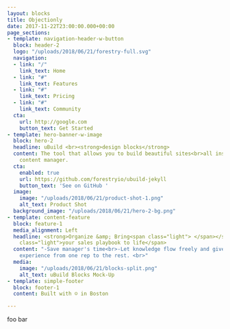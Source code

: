 ```yaml
---
layout: blocks
title: Objectionly
date: 2017-11-22T23:00:00.000+00:00
page_sections:
- template: navigation-header-w-button
  block: header-2
  logo: "/uploads/2018/06/21/forestry-full.svg"
  navigation:
  - link: "/"
    link_text: Home
  - link: "#"
    link_text: Features
  - link: "#"
    link_text: Pricing
  - link: "#"
    link_text: Community
  cta:
    url: http://google.com
    button_text: Get Started
- template: hero-banner-w-image
  block: hero-2
  headline: uBuild <br><strong>design blocks</strong>
  content: The tool that allows you to build beautiful sites<br>all inside Forestry's
    content manager.
  cta:
    enabled: true
    url: https://github.com/forestryio/ubuild-jekyll
    button_text: 'See on GitHub '
  image:
    image: "/uploads/2018/06/21/product-shot-1.png"
    alt_text: Product Shot
  background_image: "/uploads/2018/06/21/hero-2-bg.png"
- template: content-feature
  block: feature-1
  media_alignment: Left
  headline: <strong>Organize &amp; Bring<span class="light"> </span></strong><span
    class="light">your sales playbook to life</span>
  content: "-Save manager's time<br>-Let knowledge flow freely and give a consistent
    experience from one rep to the rest. <br>"
  media:
    image: "/uploads/2018/06/21/blocks-split.png"
    alt_text: uBuild Blocks Mock-Up
- template: simple-footer
  block: footer-1
  content: Built with ☺ in Boston

---
```

foo bar